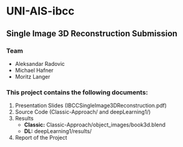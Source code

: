 # UNI-AIS-ibcc
## Single Image 3D Reconstruction Submission

### Team
* Aleksandar Radovic
* Michael Hafner
* Moritz Langer

### This project contains the following documents:
1. Presentation Slides (IBCCSingleImage3DReconstruction.pdf)
2. Source Code (Classic-Approach/ and deepLearning1/)
3. Results
   * **Classic:** Classic-Approach/object_images/book3d.blend
   * **DL:** deepLearning1/results/
4. Report of the Project